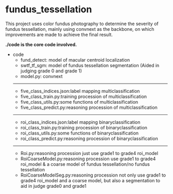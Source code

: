 # fundus_tessellation
This project uses color fundus photography to determine the severity of fundus tessellation, mainly using convnext as the backbone, on which improvements are made to achieve the final result.

**./code is the core code involved.**
- code
  - fund_detect: model of macular centroid localization
  - swtf_tf_sgm: model of fundus tessellation segmentation (Aided in judging grade 0 and grade 1)
  - model.py: convnext
  ******
  - five_class_indices.json:label mapping multiclassification
  - five_class_train.py:training procession of multiclassification
  - five_class_utils.py:some functions of multiclassification
  - five_class_predict.py:reasoning procession of multiclassification
  ******
  - roi_class_indices.json:label mapping binaryclassification
  - roi_class_train.py:training procession of binaryclassification
  - roi_class_utils.py:some functions of binaryclassification
  - roi_class_predict.py:reasoning procession of binaryclassification
  ******
  - Roi.py:reasoning procession just use grade1 to grade4 roi_model
  - RoiCoarseModel.py:reasoning procession use grade1 to grade4 roi_model & a coarse model of fundus tessellation/no fundus tessellation
  - RoiCoarseModelSeg.py:reasoning procession not only use grade1 to grade4 roi_model and a coarse model, but also a segmentation to aid in judge grade0 and grade1

